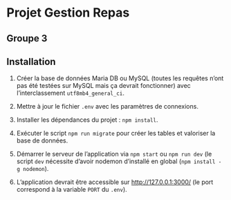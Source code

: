 # Projet Gestion Repas

## Groupe 3

## Installation

1. Créer la base de données Maria DB ou MySQL (toutes les requêtes n’ont pas été testées sur MySQL mais ça devrait fonctionner) avec l’interclassement `utf8mb4_general_ci`.

2. Mettre à jour le fichier `.env` avec les paramètres de connexions.

3. Installer les dépendances du projet : `npm install`.

4. Exécuter le script `npm run migrate` pour créer les tables et valoriser la base de données.

5. Démarrer le serveur de l’application via `npm start` ou `npm run dev` (le script `dev` nécessite d’avoir nodemon d’installé en global (`npm install -g nodemon`).

6. L’application devrait être accessible sur http://127.0.0.1:3000/ (le port correspond à la variable `PORT` du `.env`).
